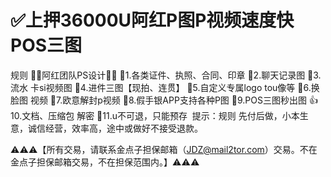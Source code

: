 # ✅上押36000U阿红P图P视频速度快POS三图

规则
🦊🦊阿红团队PS设计🦊🦊
🦊1.各类证件、执照、合同、印章 
🦊2.聊天记录图
🦊3.流水 卡si视频图
🦊4.进件三图【现拍、连贯】
🦊5.自定义专属logo tou像等
🦊6.换脸图 视频 
🦊7.欧意解封p视频
🦊8.假手银APP支持各种P图
🦊9.POS三图秒出图
👍10.文档、压缩包 解密
🦊11.u不可退，只能预存
 提示：规则 先付后做，小本生意，诚信经营，效率高，途中或做好不接受退款。

⚠️⚠️⚠️【所有交易，请联系金点子担保邮箱（JDZ@mail2tor.com）交易。不在金点子担保邮箱交易，不在担保范围内。】⚠️⚠️⚠️

